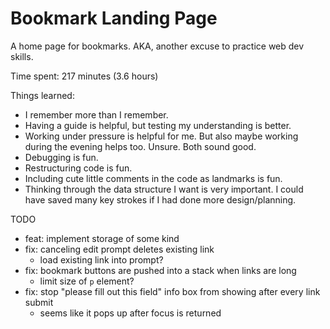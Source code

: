 # Bookmark Landing Page

A home page for bookmarks. AKA, another excuse to practice web dev skills.

Time spent: 217 minutes (3.6 hours)

Things learned:

- I remember more than I remember.
- Having a guide is helpful, but testing my understanding is better.
- Working under pressure is helpful for me. But also maybe working during the evening helps too. Unsure. Both sound good.
- Debugging is fun.
- Restructuring code is fun.
- Including cute little comments in the code as landmarks is fun.
- Thinking through the data structure I want is very important. I could have saved many key strokes if I had done more design/planning.

TODO

- feat: implement storage of some kind
- fix: canceling edit prompt deletes existing link
  - load existing link into prompt?
- fix: bookmark buttons are pushed into a stack when links are long
  - limit size of `p` element?
- fix: stop "please fill out this field" info box from showing after every link submit
  - seems like it pops up after focus is returned

